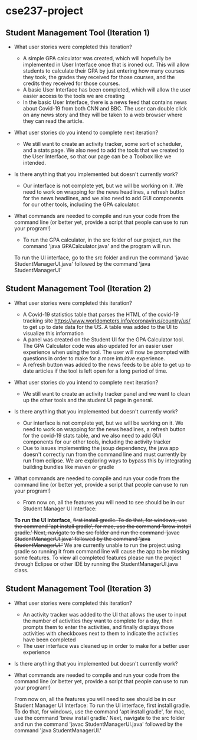 # cse237-project

## Student Management Tool (Iteration 1)

* What user stories were completed this iteration?
  * A simple GPA calculator was created, which will hopefully be implemented in User Interface once that is ironed out. This will allow students to calculate their GPA by just entering how many courses they took, the grades they received for those courses, and the credits they received for those courses.
  * A basic User Interface has been completed, which will allow the user easier access to the tools we are creating
  * In the basic User Interface, there is a news feed that contains news about Covid-19 from both CNN and BBC. The user can double click on any news story and they will be taken to a web browser where they can read the article.

* What user stories do you intend to complete next iteration?
  * We still want to create an activity tracker, some sort of scheduler, and a stats page. We also need to add the tools that we created to the User Interface, so that our page can be a Toolbox like we intended.

* Is there anything that you implemented but doesn't currently work?
  * Our interface is not complete yet, but we will be working on it. We need to work on wrapping for the news headlines, a refresh button for the news headlines, and we also need to add GUI components for our other tools, including the GPA calculator.

* What commands are needed to compile and run your code from the command line (or better yet, provide a script that people can use to run your program!)
  * To run the GPA calculator, in the src folder of our project, run the command 'java GPACalculator.java' and the program will run.

  To run the UI interface, go to the src folder and run the command 'javac StudentManagerUI.java' followed by the command 'java StudentManagerUI'

## Student Management Tool (Iteration 2)

  * What user stories were completed this iteration?
    * A Covid-19 statistics table that parses the HTML of the covid-19 tracking site https://www.worldometers.info/coronavirus/country/us/ to get up to date data for the US. A table was added to the UI to visualize this information
    * A panel was created on the Student UI for the GPA Calculator tool. The GPA Calculator code was also updated for an easier user experience when using the tool. The user will now be prompted with questions in order to make for a more intuitive experience.
    * A refresh button was added to the news feeds to be able to get up to date articles if the tool is left open for a long period of time.

  * What user stories do you intend to complete next iteration?
    * We still want to create an activity tracker panel and we want to clean up the other tools and the student UI page in general.

  * Is there anything that you implemented but doesn't currently work?
    * Our interface is not complete yet, but we will be working on it. We need to work on wrapping for the news headlines, a refresh button for the covid-19 stats table, and we also need to add GUI components for our other tools, including the activity tracker
    * Due to issues implementing the jsoup dependency, the java app doesn't correctly run from the command line and must currently by run from eclipse. We are exploring ways to bypass this by integrating building bundles like maven or gradle

  * What commands are needed to compile and run your code from the command line (or better yet, provide a script that people can use to run your program!)
    * From now on, all the features you will need to see should be in our Student Manager UI Interface:


    **To run the UI interface**, ~~first install gradle. To do that, for windows, use the command 'apt install gradle', for mac, use the command 'brew install gradle.' Next, navigate to the src folder and run the command 'javac StudentManagerUI.java' followed by the command 'java StudentManagerUI.'~~ We are currently unable to run the project using gradle so running it from command line will cause the app to be missing some features. To view all completed features please run the project through Eclipse or other IDE by running the StudentManagerUI.java class.

## Student Management Tool (Iteration 3)
  * What user stories were completed this iteration?
    * An activity tracker was added to the UI that allows the user to input the number of activities they want to complete for a day, then prompts them to enter the activities, and finally displays those activities with checkboxes next to them to indicate the activities have been completed
    * The user interface was cleaned up in order to make for a better user experience
    
  * Is there anything that you implemented but doesn't currently work?

  * What commands are needed to compile and run your code from the command line (or better yet, provide a script that people can use to run your program!)

    From now on, all the features you will need to see should be in our Student Manager UI Interface:
    To run the UI interface, first install gradle. To do that, for windows, use the command 'apt install gradle', for mac, use the command 'brew install gradle.' Next, navigate to the src folder and run the command 'javac StudentManagerUI.java' followed by the command 'java StudentManagerUI.'
